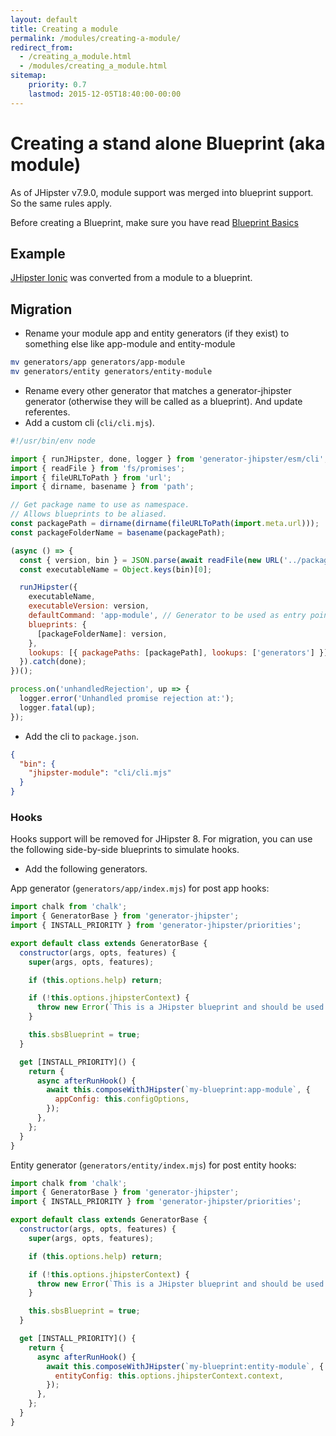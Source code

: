 ```yaml
---
layout: default
title: Creating a module
permalink: /modules/creating-a-module/
redirect_from:
  - /creating_a_module.html
  - /modules/creating_a_module.html
sitemap:
    priority: 0.7
    lastmod: 2015-12-05T18:40:00-00:00
---
```


# <i class="fa fa-cube"></i> Creating a stand alone Blueprint (aka module)

As of JHipster v7.9.0, module support was merged into blueprint support. So the same rules apply.

Before creating a Blueprint, make sure you have read [Blueprint Basics](/module/blueprint-basics)

## Example

[JHipster Ionic](https://github.com/jhipster/generator-jhipster-ionic) was converted from a module to a blueprint.

## Migration

- Rename your module app and entity generators (if they exist) to something else like app-module and entity-module
```sh
mv generators/app generators/app-module
mv generators/entity generators/entity-module
```

- Rename every other generator that matches a generator-jhipster generator (otherwise they will be called as a blueprint).
And update referentes.
- Add a custom cli (`cli/cli.mjs`).
```javascript
#!/usr/bin/env node

import { runJHipster, done, logger } from 'generator-jhipster/esm/cli';
import { readFile } from 'fs/promises';
import { fileURLToPath } from 'url';
import { dirname, basename } from 'path';

// Get package name to use as namespace.
// Allows blueprints to be aliased.
const packagePath = dirname(dirname(fileURLToPath(import.meta.url)));
const packageFolderName = basename(packagePath);

(async () => {
  const { version, bin } = JSON.parse(await readFile(new URL('../package.json', import.meta.url)));
  const executableName = Object.keys(bin)[0];

  runJHipster({
    executableName,
    executableVersion: version,
    defaultCommand: 'app-module', // Generator to be used as entry point to replace `yo` command
    blueprints: {
      [packageFolderName]: version,
    },
    lookups: [{ packagePaths: [packagePath], lookups: ['generators'] }],
  }).catch(done);
})();

process.on('unhandledRejection', up => {
  logger.error('Unhandled promise rejection at:');
  logger.fatal(up);
});
```

- Add the cli to `package.json`.
```json
{
  "bin": {
    "jhipster-module": "cli/cli.mjs"
  }
}
```

### Hooks

Hooks support will be removed for JHipster 8. For migration, you can use the following side-by-side blueprints to simulate hooks.

- Add the following generators.

App generator (`generators/app/index.mjs`) for post app hooks:

```javascript
import chalk from 'chalk';
import { GeneratorBase } from 'generator-jhipster';
import { INSTALL_PRIORITY } from 'generator-jhipster/priorities';

export default class extends GeneratorBase {
  constructor(args, opts, features) {
    super(args, opts, features);

    if (this.options.help) return;

    if (!this.options.jhipsterContext) {
      throw new Error(`This is a JHipster blueprint and should be used only like ${chalk.yellow('jhipster --blueprints myBlueprint')}`);
    }

    this.sbsBlueprint = true;
  }

  get [INSTALL_PRIORITY]() {
    return {
      async afterRunHook() {
        await this.composeWithJHipster(`my-blueprint:app-module`, {
          appConfig: this.configOptions,
        });
      },
    };
  }
}
```

Entity generator (`generators/entity/index.mjs`) for post entity hooks:

```javascript
import chalk from 'chalk';
import { GeneratorBase } from 'generator-jhipster';
import { INSTALL_PRIORITY } from 'generator-jhipster/priorities';

export default class extends GeneratorBase {
  constructor(args, opts, features) {
    super(args, opts, features);

    if (this.options.help) return;

    if (!this.options.jhipsterContext) {
      throw new Error(`This is a JHipster blueprint and should be used only like ${chalk.yellow('jhipster --blueprints myBlueprint')}`);
    }

    this.sbsBlueprint = true;
  }

  get [INSTALL_PRIORITY]() {
    return {
      async afterRunHook() {
        await this.composeWithJHipster(`my-blueprint:entity-module`, {
          entityConfig: this.options.jhipsterContext.context,
        });
      },
    };
  }
}
```

